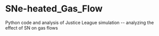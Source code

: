 # SNe-heated_Gas_Flow
Python code and analysis of Justice League simulation -- analyzing the effect of SN on gas flows
